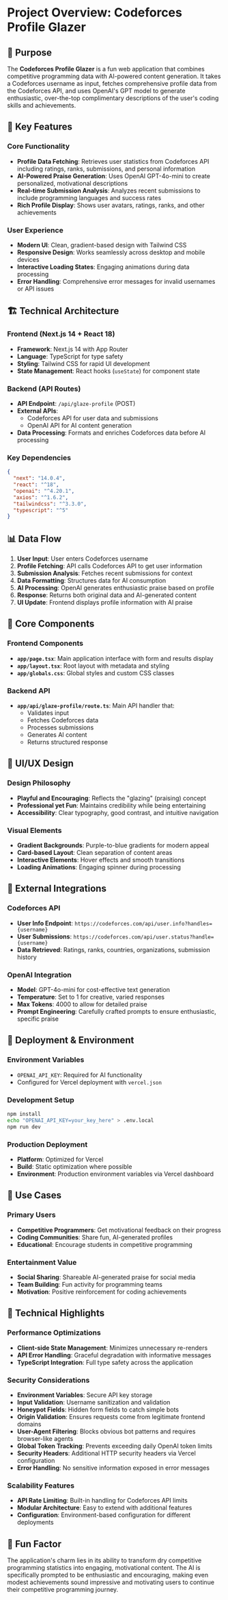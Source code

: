 # Project Overview: Codeforces Profile Glazer

## 🎯 Purpose

The **Codeforces Profile Glazer** is a fun web application that combines competitive programming data with AI-powered content generation. It takes a Codeforces username as input, fetches comprehensive profile data from the Codeforces API, and uses OpenAI's GPT model to generate enthusiastic, over-the-top complimentary descriptions of the user's coding skills and achievements.

## 🌟 Key Features

### Core Functionality
- **Profile Data Fetching**: Retrieves user statistics from Codeforces API including ratings, ranks, submissions, and personal information
- **AI-Powered Praise Generation**: Uses OpenAI GPT-4o-mini to create personalized, motivational descriptions
- **Real-time Submission Analysis**: Analyzes recent submissions to include programming languages and success rates
- **Rich Profile Display**: Shows user avatars, ratings, ranks, and other achievements

### User Experience
- **Modern UI**: Clean, gradient-based design with Tailwind CSS
- **Responsive Design**: Works seamlessly across desktop and mobile devices
- **Interactive Loading States**: Engaging animations during data processing
- **Error Handling**: Comprehensive error messages for invalid usernames or API issues

## 🏗️ Technical Architecture

### Frontend (Next.js 14 + React 18)
- **Framework**: Next.js 14 with App Router
- **Language**: TypeScript for type safety
- **Styling**: Tailwind CSS for rapid UI development
- **State Management**: React hooks (`useState`) for component state

### Backend (API Routes)
- **API Endpoint**: `/api/glaze-profile` (POST)
- **External APIs**: 
  - Codeforces API for user data and submissions
  - OpenAI API for AI content generation
- **Data Processing**: Formats and enriches Codeforces data before AI processing

### Key Dependencies
```json
{
  "next": "14.0.4",
  "react": "^18",
  "openai": "^4.20.1",
  "axios": "^1.6.2",
  "tailwindcss": "^3.3.0",
  "typescript": "^5"
}
```

## 📊 Data Flow

1. **User Input**: User enters Codeforces username
2. **Profile Fetching**: API calls Codeforces API to get user information
3. **Submission Analysis**: Fetches recent submissions for context
4. **Data Formatting**: Structures data for AI consumption
5. **AI Processing**: OpenAI generates enthusiastic praise based on profile
6. **Response**: Returns both original data and AI-generated content
7. **UI Update**: Frontend displays profile information with AI praise

## 🔧 Core Components

### Frontend Components
- **`app/page.tsx`**: Main application interface with form and results display
- **`app/layout.tsx`**: Root layout with metadata and styling
- **`app/globals.css`**: Global styles and custom CSS classes

### Backend API
- **`app/api/glaze-profile/route.ts`**: Main API handler that:
  - Validates input
  - Fetches Codeforces data
  - Processes submissions
  - Generates AI content
  - Returns structured response

## 🎨 UI/UX Design

### Design Philosophy
- **Playful and Encouraging**: Reflects the "glazing" (praising) concept
- **Professional yet Fun**: Maintains credibility while being entertaining
- **Accessibility**: Clear typography, good contrast, and intuitive navigation

### Visual Elements
- **Gradient Backgrounds**: Purple-to-blue gradients for modern appeal
- **Card-based Layout**: Clean separation of content areas
- **Interactive Elements**: Hover effects and smooth transitions
- **Loading Animations**: Engaging spinner during processing

## 🔌 External Integrations

### Codeforces API
- **User Info Endpoint**: `https://codeforces.com/api/user.info?handles={username}`
- **User Submissions**: `https://codeforces.com/api/user.status?handle={username}`
- **Data Retrieved**: Ratings, ranks, countries, organizations, submission history

### OpenAI Integration
- **Model**: GPT-4o-mini for cost-effective text generation
- **Temperature**: Set to 1 for creative, varied responses
- **Max Tokens**: 4000 to allow for detailed praise
- **Prompt Engineering**: Carefully crafted prompts to ensure enthusiastic, specific praise

## 🚀 Deployment & Environment

### Environment Variables
- `OPENAI_API_KEY`: Required for AI functionality
- Configured for Vercel deployment with `vercel.json`

### Development Setup
```bash
npm install
echo "OPENAI_API_KEY=your_key_here" > .env.local
npm run dev
```

### Production Deployment
- **Platform**: Optimized for Vercel
- **Build**: Static optimization where possible
- **Environment**: Production environment variables via Vercel dashboard

## 🎯 Use Cases

### Primary Users
- **Competitive Programmers**: Get motivational feedback on their progress
- **Coding Communities**: Share fun, AI-generated profiles
- **Educational**: Encourage students in competitive programming

### Entertainment Value
- **Social Sharing**: Shareable AI-generated praise for social media
- **Team Building**: Fun activity for programming teams
- **Motivation**: Positive reinforcement for coding achievements

## 🔮 Technical Highlights

### Performance Optimizations
- **Client-side State Management**: Minimizes unnecessary re-renders
- **API Error Handling**: Graceful degradation with informative messages
- **TypeScript Integration**: Full type safety across the application

### Security Considerations
- **Environment Variables**: Secure API key storage
- **Input Validation**: Username sanitization and validation
- **Honeypot Fields**: Hidden form fields to catch simple bots
- **Origin Validation**: Ensures requests come from legitimate frontend domains
- **User-Agent Filtering**: Blocks obvious bot patterns and requires browser-like agents
- **Global Token Tracking**: Prevents exceeding daily OpenAI token limits
- **Security Headers**: Additional HTTP security headers via Vercel configuration
- **Error Handling**: No sensitive information exposed in error messages

### Scalability Features
- **API Rate Limiting**: Built-in handling for Codeforces API limits
- **Modular Architecture**: Easy to extend with additional features
- **Configuration**: Environment-based configuration for different deployments

## 🎉 Fun Factor

The application's charm lies in its ability to transform dry competitive programming statistics into engaging, motivational content. The AI is specifically prompted to be enthusiastic and encouraging, making even modest achievements sound impressive and motivating users to continue their competitive programming journey. 